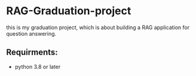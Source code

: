 # RAG-Graduation-project

this is my graduation project, which is about building a RAG application for question answering.

## Requirments:

- python 3.8 or later
